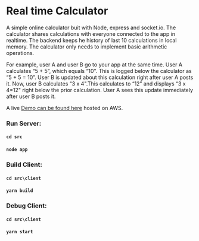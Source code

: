

# Real time Calculator

A simple online calculator buit with Node, express and socket.io. The calculator shares calculations with everyone connected to the app in realtime. The backend keeps he history of last 10 calculations in local memory. The calculator only needs to implement basic arithmetic operations.

For example, user A and user B go to your app at the same time. User A calculates “5 + 5”, which equals “10". This is logged below the calculator as “5 + 5 = 10”. User B is updated about this calculation right after user A posts it. Now, user B calculates “3 x 4".This calculates to “12” and displays “3 x 4=12" right below the prior calculation. User A sees this update immediately after user B posts it.

A live [Demo can be found here](http://52.90.159.226/) hosted on AWS.

### Run Server:
#### `cd src`
#### `node app`

### Build Client:
#### `cd src\client`
#### `yarn build`

### Debug Client:
#### `cd src\client`
#### `yarn start`
